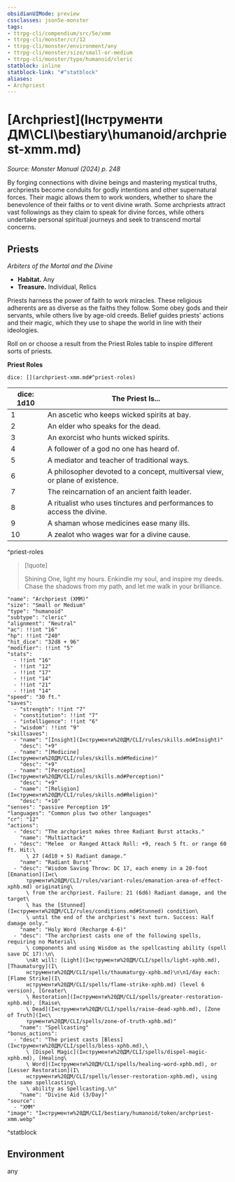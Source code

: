 ```yaml
---
obsidianUIMode: preview
cssclasses: json5e-monster
tags:
- ttrpg-cli/compendium/src/5e/xmm
- ttrpg-cli/monster/cr/12
- ttrpg-cli/monster/environment/any
- ttrpg-cli/monster/size/small-or-medium
- ttrpg-cli/monster/type/humanoid/cleric
statblock: inline
statblock-link: "#^statblock"
aliases:
- Archpriest
---
```

# [Archpriest](Інструменти ДМ\CLI\bestiary\humanoid/archpriest-xmm.md)
*Source: Monster Manual (2024) p. 248*  

By forging connections with divine beings and mastering mystical truths, archpriests become conduits for godly intentions and other supernatural forces. Their magic allows them to work wonders, whether to share the benevolence of their faiths or to vent divine wrath. Some archpriests attract vast followings as they claim to speak for divine forces, while others undertake personal spiritual journeys and seek to transcend mortal concerns.

## Priests

*Arbiters of the Mortal and the Divine*

- **Habitat.** Any  
- **Treasure.** Individual, Relics  

Priests harness the power of faith to work miracles. These religious adherents are as diverse as the faiths they follow. Some obey gods and their servants, while others live by age-old creeds. Belief guides priests' actions and their magic, which they use to shape the world in line with their ideologies.

Roll on or choose a result from the Priest Roles table to inspire different sorts of priests.

**Priest Roles**

`dice: [](archpriest-xmm.md#^priest-roles)`

| dice: 1d10 | The Priest Is... |
|------------|------------------|
| 1 | An ascetic who keeps wicked spirits at bay. |
| 2 | An elder who speaks for the dead. |
| 3 | An exorcist who hunts wicked spirits. |
| 4 | A follower of a god no one has heard of. |
| 5 | A mediator and teacher of traditional ways. |
| 6 | A philosopher devoted to a concept, multiversal view, or plane of existence. |
| 7 | The reincarnation of an ancient faith leader. |
| 8 | A ritualist who uses tinctures and performances to access the divine. |
| 9 | A shaman whose medicines ease many ills. |
| 10 | A zealot who wages war for a divine cause. |
^priest-roles

> [!quote]  
> 
> Shining One, light my hours. Enkindle my soul, and inspire my deeds. Chase the shadows from my path, and let me walk in your brilliance.


```statblock
"name": "Archpriest (XMM)"
"size": "Small or Medium"
"type": "humanoid"
"subtype": "cleric"
"alignment": "Neutral"
"ac": !!int "16"
"hp": !!int "240"
"hit_dice": "32d8 + 96"
"modifier": !!int "5"
"stats":
  - !!int "16"
  - !!int "12"
  - !!int "17"
  - !!int "14"
  - !!int "21"
  - !!int "14"
"speed": "30 ft."
"saves":
  - "strength": !!int "7"
  - "constitution": !!int "7"
  - "intelligence": !!int "6"
  - "wisdom": !!int "9"
"skillsaves":
  - "name": "[Insight](Інструменти%20ДМ/CLI/rules/skills.md#Insight)"
    "desc": "+9"
  - "name": "[Medicine](Інструменти%20ДМ/CLI/rules/skills.md#Medicine)"
    "desc": "+9"
  - "name": "[Perception](Інструменти%20ДМ/CLI/rules/skills.md#Perception)"
    "desc": "+9"
  - "name": "[Religion](Інструменти%20ДМ/CLI/rules/skills.md#Religion)"
    "desc": "+10"
"senses": "passive Perception 19"
"languages": "Common plus two other languages"
"cr": "12"
"actions":
  - "desc": "The archpriest makes three Radiant Burst attacks."
    "name": "Multiattack"
  - "desc": "Melee  or Ranged Attack Roll: +9, reach 5 ft. or range 60 ft. Hit:\
      \ 27 (4d10 + 5) Radiant damage."
    "name": "Radiant Burst"
  - "desc": "Wisdom Saving Throw: DC 17, each enemy in a 20-foot [Emanation](Інс\
      трументи%20ДМ/CLI/rules/variant-rules/emanation-area-of-effect-xphb.md) originating\
      \ from the archpriest. Failure: 21 (6d6) Radiant damage, and the target\
      \ has the [Stunned](Інструменти%20ДМ/CLI/rules/conditions.md#Stunned) condition\
      \ until the end of the archpriest's next turn. Success: Half damage only."
    "name": "Holy Word (Recharge 4-6)"
  - "desc": "The archpriest casts one of the following spells, requiring no Material\
      \ components and using Wisdom as the spellcasting ability (spell save DC 17):\n\
      \nAt will: [Light](Інструменти%20ДМ/CLI/spells/light-xphb.md), [Thaumaturgy](І\
      нструменти%20ДМ/CLI/spells/thaumaturgy-xphb.md)\n\n1/day each: [Flame Strike](І\
      нструменти%20ДМ/CLI/spells/flame-strike-xphb.md) (level 6 version), [Greater\
      \ Restoration](Інструменти%20ДМ/CLI/spells/greater-restoration-xphb.md), [Raise\
      \ Dead](Інструменти%20ДМ/CLI/spells/raise-dead-xphb.md), [Zone of Truth](Інс\
      трументи%20ДМ/CLI/spells/zone-of-truth-xphb.md)"
    "name": "Spellcasting"
"bonus_actions":
  - "desc": "The priest casts [Bless](Інструменти%20ДМ/CLI/spells/bless-xphb.md),\
      \ [Dispel Magic](Інструменти%20ДМ/CLI/spells/dispel-magic-xphb.md), [Healing\
      \ Word](Інструменти%20ДМ/CLI/spells/healing-word-xphb.md), or [Lesser Restoration](І\
      нструменти%20ДМ/CLI/spells/lesser-restoration-xphb.md), using the same spellcasting\
      \ ability as Spellcasting.\n"
    "name": "Divine Aid (3/Day)"
"source":
  - "XMM"
"image": "Інструменти%20ДМ/CLI/bestiary/humanoid/token/archpriest-xmm.webp"
```
^statblock

## Environment

any